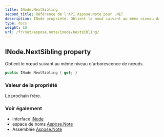 ```yaml
---
title: INode.NextSibling
second_title: Référence de l'API Aspose.Note pour .NET
description: INode propriété. Obtient le nœud suivant au même niveau darborescence de nœuds.
type: docs
weight: 10
url: /fr/net/aspose.note/inode/nextsibling/
---
```

## INode.NextSibling property

Obtient le nœud suivant au même niveau d'arborescence de nœuds.

```csharp
public INode NextSibling { get; }
```

### Valeur de la propriété

Le prochain frère.

### Voir également

* interface [INode](../)
* espace de noms [Aspose.Note](../../inode/)
* Assemblée [Aspose.Note](../../../)


